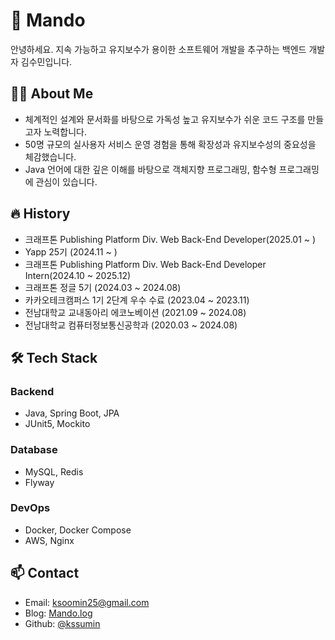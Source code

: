 # 🥟 Mando

안녕하세요. 지속 가능하고 유지보수가 용이한 소프트웨어 개발을 추구하는 백엔드 개발자 김수민입니다.

## 👩‍💻 About Me

* 체계적인 설계와 문서화를 바탕으로 가독성 높고 유지보수가 쉬운 코드 구조를 만들고자 노력합니다.
* 50명 규모의 실사용자 서비스 운영 경험을 통해 확장성과 유지보수성의 중요성을 체감했습니다.
* Java 언어에 대한 깊은 이해를 바탕으로 객체지향 프로그래밍, 함수형 프로그래밍에 관심이 있습니다.

## 🔥 History
* 크래프톤 Publishing Platform Div. Web Back-End Developer(2025.01 ~ )
* Yapp 25기 (2024.11 ~ )
* 크래프톤 Publishing Platform Div. Web Back-End Developer Intern(2024.10 ~ 2025.12)
* 크래프톤 정글 5기 (2024.03 ~ 2024.08)
* 카카오테크캠퍼스 1기 2단계 우수 수료 (2023.04 ~ 2023.11)
* 전남대학교 교내동아리 에코노베이션 (2021.09 ~ 2024.08)
* 전남대학교 컴퓨터정보통신공학과 (2020.03 ~ 2024.08)

## 🛠 Tech Stack

### Backend
* Java, Spring Boot, JPA
* JUnit5, Mockito

### Database
* MySQL, Redis
* Flyway

### DevOps
* Docker, Docker Compose
* AWS, Nginx

## 📫 Contact
* Email: ksoomin25@gmail.com
* Blog: [Mando.log](https://velog.io/@kssumin)
* Github: [@kssumin](https://github.com/kssumin)
